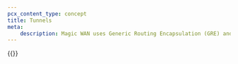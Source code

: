 ```yaml
---
pcx_content_type: concept
title: Tunnels
meta:
    description: Magic WAN uses Generic Routing Encapsulation (GRE) and IPsec tunnels to transmit packets from Cloudflare’s global network to your origin network.
---
```


{{<render file="_tunnels-encapsulation-opening.md" productFolder="magic-transit" withParameters="Magic WAN;;/magic-wan/prerequisites/#set-maximum-segment-size;;/magic-wan/reference/anti-replay-protection/;;/magic-wan/get-started/configure-tunnels/">}}